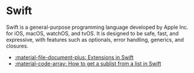 # Swift

Swift is a general-purpose programming language developed by Apple Inc. for iOS, macOS, watchOS, and tvOS. It is designed to be safe, fast, and expressive, with features such as optionals, error handling, generics, and closures.

<div class="grid cards" markdown>

- [:material-file-document-plus: Extensions in Swift](continued-learning/extensions-in-swift.md)
- [:material-code-array: How to get a sublist from a list in Swift](continued-learning/how-to-get-a-sublist-from-a-list-in-swift.md)

</div>
